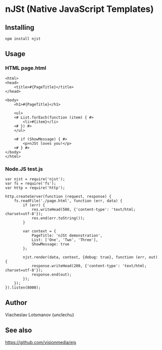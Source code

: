 # nJSt (Native JavaScript Templates)

## Installing

    npm install njst

## Usage

### HTML page.html

    <html>
    <head>
        <title>#{PageTitle}</title>
    </head>

    <body>
        <h1>#{PageTitle}</h1>

        <ul>
        <# List.forEach(function (item) { #>
            <li>#{item}</li>
        <# }) #>
        </ul>

        <# if (ShowMessage) { #>
            <p>nJSt loves you!</p>
        <# } #>
    </body>
    </html>

### Node.JS test.js

    var njst = require('njst');
    var fs = require('fs');
    var http = require('http');

    http.createServer(function (request, response) {
        fs.readFile('./page.html', function (err, data) {
            if (err) {
                res.writeHead(500, {'content-type': 'text/html; charset=utf-8'});
                res.end(err.toString());
            }

            var context = {
                PageTitle: 'nJSt demonstration',
                List: ['One', 'Two', 'Three'],
                ShowMessage: true
            };

            njst.render(data, context, {debug: true}, function (err, out) {
                response.writeHead(200, {'content-type': 'text/html; charset=utf-8'});
                response.end(out);
            });
        });
    }).listen(8000);

## Author

Viacheslav Lotsmanov (unclechu)

## See also

https://github.com/visionmedia/ejs
